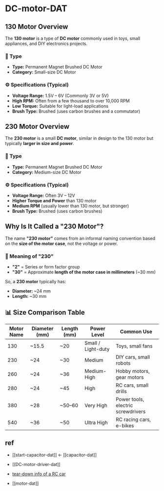 
# DC-motor-DAT

## 130 Motor Overview

The **130 motor** is a type of **DC motor** commonly used in toys, small appliances, and DIY electronics projects.

### 🔧 Type

- **Type:** Permanent Magnet Brushed DC Motor
- **Category:** Small-size DC Motor

### ⚙️ Specifications (Typical)

- **Voltage Range:** 1.5V – 6V (Commonly 3V or 5V)
- **High RPM:** Often from a few thousand to over 10,000 RPM
- **Low Torque:** Suitable for light-load applications
- **Brush Type:** Brushed (uses carbon brushes and a commutator)


## 230 Motor Overview

The **230 motor** is a small **DC motor**, similar in design to the 130 motor but typically **larger in size and power**.

### 🔧 Type

- **Type:** Permanent Magnet Brushed DC Motor
- **Category:** Medium-size DC Motor

### ⚙️ Specifications (Typical)

- **Voltage Range:** Often 3V – 12V
- **Higher Torque and Power** than 130 motor
- **Medium RPM** (usually lower than 130 motor, but stronger)
- **Brush Type:** Brushed (uses carbon brushes)

## Why Is It Called a "230 Motor"?

The name **"230 motor"** comes from an informal naming convention based on the **size of the motor case**, not the voltage or power.

### 📐 Meaning of "230"

- **"2"** = Series or form factor group
- **"30"** = Approximate **length of the motor case in millimeters** (~30 mm)

So, a **230 motor** typically has:
- **Diameter:** ~24 mm
- **Length:** ~30 mm

## 📊 Size Comparison Table

| Motor Name | Diameter (mm) | Length (mm) | Power Level          | Common Use                      |
|------------|----------------|--------------|-----------------------|---------------------------------|
| 130        | ~15.5          | ~20          | Small / Light-duty    | Toys, small fans                |
| 230        | ~24            | ~30          | Medium                | DIY cars, small robots          |
| 260        | ~24            | ~36          | Medium-High           | Hobby motors, gear motors       |
| 280        | ~24            | ~45          | High                  | RC cars, small drills           |
| 380        | ~28            | ~50–60       | Very High             | Power tools, electric screwdrivers |
| 540        | ~36            | ~50          | Ultra High            | RC racing cars, e-bikes         |


## ref 

- [[start-capacitor-dat]] <- [[capacitor-dat]]

- [[DC-motor-driver-dat]]

- [tear-down info of a RC car](https://www.electrodragon.com/disassemble-and-learn-a-good-build-20-rc-toy-car/)

- [[motor-dat]]